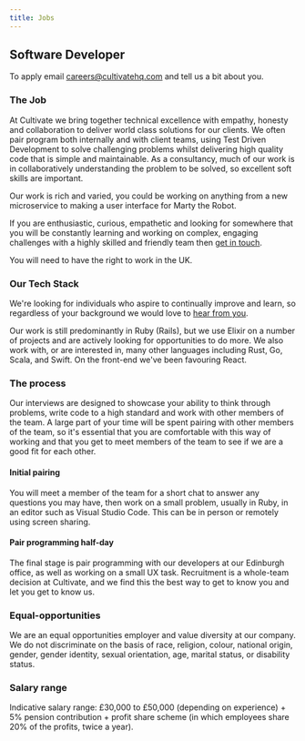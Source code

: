 ```yaml
---
title: Jobs
---
```


## Software Developer

To apply email [careers@cultivatehq.com](mailto:careers@cultivatehq.com) and tell us a bit about you.

### The Job

At Cultivate we bring together technical excellence with empathy, honesty and collaboration to deliver world class solutions for our clients. We often pair program both internally and with client teams, using Test Driven Development to solve challenging problems whilst delivering high quality code that is simple and maintainable. As a consultancy, much of our work is in collaboratively understanding the problem to be solved, so excellent soft skills are important.

Our work is rich and varied, you could be working on anything from a new microservice to making a user interface for Marty the Robot.

If you are enthusiastic, curious, empathetic and looking for somewhere that you will be constantly learning and working on complex, engaging challenges with a highly skilled and friendly team then [get in touch](mailto:careers@cultivatehq.com).

You will need to have the right to work in the UK.

### Our Tech Stack

We're looking for individuals who aspire to continually improve and learn, so regardless of your background we would love to [hear from you](mailto:careers@cultivatehq.com).

Our work is still predominantly in Ruby (Rails), but we use Elixir on a number of projects and are actively looking for opportunities to do more. We also work with, or are interested in, many other languages including Rust, Go, Scala, and Swift. On the front-end we've been favouring React.

### The process

Our interviews are designed to showcase your ability to think through problems, write code to a high standard and work with other members of the team. A large part of your time will be spent pairing with other members of the team, so it's essential that you are comfortable with this way of working and that you get to meet members of the team to see if we are a good fit for each other.

#### Initial pairing

You will meet a member of the team for a short chat to answer any questions you may have, then work on a small problem, usually in Ruby, in an editor such as Visual Studio Code. This can be in person or remotely using screen sharing.

#### Pair programming half-day

The final stage is pair programming with our developers at our Edinburgh office, as well as working on a small UX task. Recruitment is a whole-team decision at Cultivate, and we find this the best way to get to know you and let you get to know us.

### Equal-opportunities

We are an equal opportunities employer and value diversity at our company. We do not discriminate on the basis of race, religion, colour, national origin, gender, gender identity, sexual orientation, age, marital status, or disability status.

### Salary range

Indicative salary range: £30,000 to £50,000 (depending on experience) + 5% pension contribution + profit share scheme (in which employees share 20% of the profits, twice a year).
